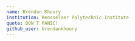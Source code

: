 ```yaml
---
name: Brendan Khoury
institution: Rensselaer Polytechnic Institute
quote: DON'T PANIC!
github_user: brendankhoury
---
```

